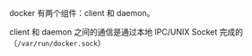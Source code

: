 docker 有两个组件：client 和 daemon。

client 和 daemon 之间的通信是通过本地 IPC/UNIX Socket 完成的（`/var/run/docker.sock`）